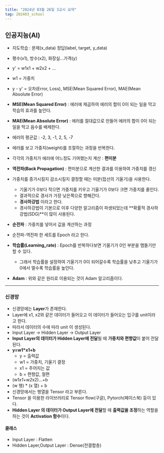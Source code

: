 ```yaml
---
title: "2024년 03월 26일 3교시 요약"
tag: 202403_school
---
```


## 인공지능(AI)

- 지도학습 : 문제(x_data) 정답(label, target, y_data)

- 평수(x1), 방수(x2), 화장실...가격(y)
- y' = w1x1 + w2x2 + ...
- w1 = 가중치
- y - y' = 오차(Error, Loss), MSE(Mean Squared Error), MAE(Mean Absolute Error)
- **MSE(Mean Squared Error)** : 에러에 제곱하여 에러의 합이 0이 되는 일을 막고 학습의 효과를 높인다.
- **MAE(Mean Absolute Error)** : 에러를 절대값으로 만들어 에러의 합이 0이 되는 일을 막고 음수를 배제한다.
- 에러의 평균값 : -2, 3, -1, 2, 5, -7
- 에러를 보고 가중치(weight)를 조절하는 과정을 반복한다.
- 각각의 가중치가 에러에 어느정도 기여했는지 계산 : **편미분**
- **역전파(Back Propagation)** : 편미분으로 계산한 결과를 이용하여 가중치를 갱신
- 가중치를 증가시킬지 감소시킬지 결정할 때는 미분(접선의 기울기)을 사용한다. 
  - 기울기가 0보다 작으면 가중치를 키우고 기울기가 0보다 크면 가중치를 줄인다.
  - 결과적으로 경사가 가장 낮은쪽으로 향해간다.
  - **경사하강법** 이라고 한다.
  - 경사하강법이 기본으로 이후 다양한 알고리즘이 파생되었는데 **확률적 경사하강법(SDG)**이 많이 사용된다.
- **순전파** : 가중치를 넣어서 값을 계산하는 과정
- 순전파-역전파 한 세트를 Epoch 라고 한다.
- **학습률(Learning_rate)** : Epoch를 반복하다보면 기울기가 0인 부분을 맴돌기만 할 수 있다. 
  - 그래서 학습률을 설정하여 기울기가 0이 되어갈수록 학습률을 낮추고 기울기가 0에서 멀수록 학습률을 높인다.
- **Adam** : 위와 같은 원리로 이용되는 것이 Adam 알고리즘이다.

---

### 신경망

- 신경망에는 **Layer**가 존재한다.
- Layer에 x1, x2와 같은 데이터가 들어오고 이 데이터가 들어오는 입구를 unit이라고 한다. 
- 따라서 데이터의 수에 따라 unit 이 생성된다.
- Input Layer -> Hidden Layer -> Output Layer
- **Input Layer의 데이터가 Hidden Layer에 전달**될 때 **가중치와 편향값**이 붙어 전달된다.
- **y=w1*x1+b**
  - y = 출력값
  - w1 = 가중치, 기울기 결정
  - x1 = 주어지는 값
  - b = 편향값, 절편
- (w1*x1+w2*x2)...+b
- (w 행) * (x 열) + b
- 신경망에서는 행열을 Tensor 라고 부른다. 
- Tensor 을 이용한 라이브러리로 Tensor flow(구글), Pytorch(페이스북) 등이 있다.
- **Hidden Layer 의 데이터가 Output Layer에 전달**할 때 **출력값을 조정**하는 역할을 하는 것이 **Activation 함수**이다.

#### 클래스

- Input Layer : Flatten
- Hidden Layer,Output Layer : Dense(전결합층)